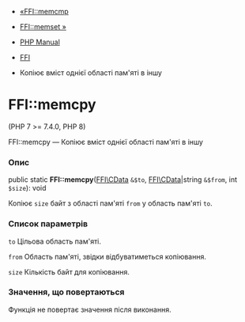- [«FFI::memcmp](ffi.memcmp.md)
- [FFI::memset »](ffi.memset.md)

- [PHP Manual](index.md)
- [FFI](class.ffi.md)
- Копіює вміст однієї області пам'яті в іншу

# FFI::memcpy

(PHP 7 \>= 7.4.0, PHP 8)

FFI::memcpy — Копіює вміст однієї області пам'яті в іншу

### Опис

public static **FFI::memcpy**([FFI\CData](class.ffi-cdata.md) `&$to`,
[FFI\CData](class.ffi-cdata.md)\|string `&$from`, int `$size`): void

Копіює `size` байт з області пам'яті `from` у область пам'яті `to`.

### Список параметрів

`to`
Цільова область пам'яті.

`from`
Область пам'яті, звідки відбуватиметься копіювання.

`size`
Кількість байт для копіювання.

### Значення, що повертаються

Функція не повертає значення після виконання.
